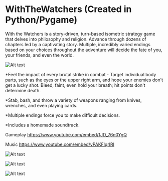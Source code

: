 # WithTheWatchers (Created in Python/Pygame)
With the Watchers is a story-driven, turn-based isometric strategy game that delves into philosophy and religion.
Advance through dozens of chapters led by a captivating story. Multiple, incredibly varied endings based on your choices throughout the adventure will decide the fate of you, your friends, and even the world.

![Alt text]("/Screenshots/cover.png"?raw=true "Cover")

*Feel the impact of every brutal strike in combat - Target individual body parts, such as the eyes or the upper right arm, and hope your enemies don't get a lucky shot. Bleed, faint, even hold your breath; hit points don't determine death.

*Stab, bash, and throw a variety of weapons ranging from knives, wrenches, and even playing cards.

*Multiple endings force you to make difficult decisions.

*Includes a homemade soundtrack.


Gameplay
https://www.youtube.com/embed/1JD_76n0YgQ

Music
https://www.youtube.com/embed/vPAKFlqrlRI


![Alt text]("/Screenshots/wfav.png"?raw=true "Cover")

![Alt text]("/Screenshots/wfav11.png"?raw=true "Cover")

![Alt text]("/Screenshots/wfav9.png"?raw=true "Cover")


